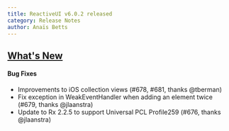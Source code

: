 ```yaml
---
title: ReactiveUI v6.0.2 released
category: Release Notes
author: Anaïs Betts
---
```


## [What's New](http://github.com/reactiveui/ReactiveUI/compare/6.0.1...6.0.2)

#### Bug Fixes
- Improvements to iOS collection views (#678, #681, thanks @tberman)
- Fix exception in WeakEventHandler when adding an element twice (#679, thanks @jlaanstra)
- Update to Rx 2.2.5 to support Universal PCL Profile259 (#676, thanks @jlaanstra)
